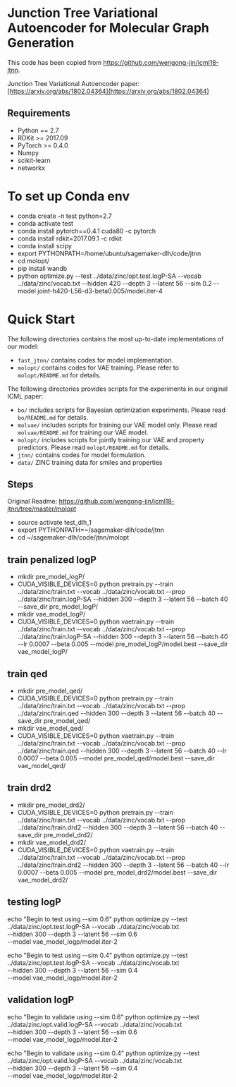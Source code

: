 # Junction Tree Variational Autoencoder for Molecular Graph Generation

This code has been copied from https://github.com/wengong-jin/icml18-jtnn.

Junction Tree Variational Autoencoder paper: [https://arxiv.org/abs/1802.04364](https://arxiv.org/abs/1802.04364)


## Requirements
* Python == 2.7
* RDKit >= 2017.09
* PyTorch >= 0.4.0
* Numpy
* scikit-learn
* networkx

# To set up Conda env

* conda create -n test python=2.7
* conda activate test
* conda install pytorch==0.4.1 cuda80 -c pytorch
* conda install rdkit=2017.09.1 -c rdkit
* conda install scipy
* export PYTHONPATH=/home/ubuntu/sagemaker-dlh/code/jtnn
* cd molopt/
* pip install wandb
* python optimize.py --test ../data/zinc/opt.test.logP-SA --vocab ../data/zinc/vocab.txt --hidden 420 --depth 3 --latent 56 --sim 0.2 --model joint-h420-L56-d3-beta0.005/model.iter-4

# Quick Start
The following directories contains the most up-to-date implementations of our model:
* `fast_jtnn/` contains codes for model implementation.
* `molopt/` contains codes for VAE training. Please refer to `molopt/README.md` for details.

The following directories provides scripts for the experiments in our original ICML paper:
* `bo/` includes scripts for Bayesian optimization experiments. Please read `bo/README.md` for details.
* `molvae/` includes scripts for training our VAE model only. Please read `molvae/README.md` for training our VAE model.
* `molopt/` includes scripts for jointly training our VAE and property predictors. Please read `molopt/README.md` for details.
* `jtnn/` contains codes for model formulation.
* `data/` ZINC training data for smiles and properties

## Steps

Original Readme:
https://github.com/wengong-jin/icml18-jtnn/tree/master/molopt
* source activate test_dlh_1
* export PYTHONPATH=~/sagemaker-dlh/code/jtnn
* cd ~/sagemaker-dlh/code/jtnn/molopt

## train penalized logP

* mkdir pre_model_logP/
* CUDA_VISIBLE_DEVICES=0 python pretrain.py --train ../data/zinc/train.txt --vocab ../data/zinc/vocab.txt --prop ../data/zinc/train.logP-SA --hidden 300 --depth 3 --latent 56 --batch 40 --save_dir pre_model_logP/
* mkdir vae_model_logP/
* CUDA_VISIBLE_DEVICES=0 python vaetrain.py --train ../data/zinc/train.txt --vocab ../data/zinc/vocab.txt --prop ../data/zinc/train.logP-SA --hidden 300 --depth 3 --latent 56 --batch 40 --lr 0.0007 --beta 0.005 --model pre_model_logP/model.best --save_dir vae_model_logP/

## train qed

* mkdir pre_model_qed/
* CUDA_VISIBLE_DEVICES=0 python pretrain.py --train ../data/zinc/train.txt --vocab ../data/zinc/vocab.txt --prop ../data/zinc/train.qed --hidden 300 --depth 3 --latent 56 --batch 40 --save_dir pre_model_qed/
* mkdir vae_model_qed/
* CUDA_VISIBLE_DEVICES=0 python vaetrain.py --train ../data/zinc/train.txt --vocab ../data/zinc/vocab.txt --prop ../data/zinc/train.qed --hidden 300 --depth 3 --latent 56 --batch 40 --lr 0.0007 --beta 0.005 --model pre_model_qed/model.best --save_dir vae_model_qed/


## train drd2

* mkdir pre_model_drd2/
* CUDA_VISIBLE_DEVICES=0 python pretrain.py --train ../data/zinc/train.txt --vocab ../data/zinc/vocab.txt --prop ../data/zinc/train.drd2 --hidden 300 --depth 3 --latent 56 --batch 40 --save_dir pre_model_drd2/
* mkdir vae_model_drd2/
* CUDA_VISIBLE_DEVICES=0 python vaetrain.py --train ../data/zinc/train.txt --vocab ../data/zinc/vocab.txt --prop ../data/zinc/train.drd2 --hidden 300 --depth 3 --latent 56 --batch 40 --lr 0.0007 --beta 0.005 --model pre_model_drd2/model.best --save_dir vae_model_drd2/


## testing logP

echo "Begin to test using --sim 0.6"
python optimize.py --test ../data/zinc/opt.test.logP-SA --vocab ../data/zinc/vocab.txt \
--hidden 300 --depth 3 --latent 56 --sim 0.6 \
--model vae_model_logp/model.iter-2

echo "Begin to test using --sim 0.4"
python optimize.py --test ../data/zinc/opt.test.logP-SA --vocab ../data/zinc/vocab.txt \
--hidden 300 --depth 3 --latent 56 --sim 0.4 \
--model vae_model_logp/model.iter-2


## validation logP

echo "Begin to validate using --sim 0.6"
python optimize.py --test ../data/zinc/opt.valid.logP-SA --vocab ../data/zinc/vocab.txt \
--hidden 300 --depth 3 --latent 56 --sim 0.6\
--model vae_model_logp/model.iter-2

echo "Begin to validate using --sim 0.4"
python optimize.py --test ../data/zinc/opt.valid.logP-SA --vocab ../data/zinc/vocab.txt \
--hidden 300 --depth 3 --latent 56 --sim 0.4\
--model vae_model_logp/model.iter-2

